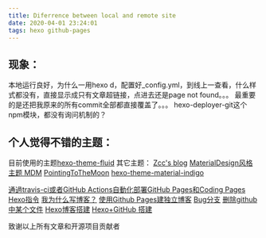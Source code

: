 ```yaml
---
title: Diferrence between local and remote site
date: 2020-04-01 23:24:01
tags: hexo github-pages
---
```


## 现象：

本地运行良好，为什么一用hexo d，配置好_config.yml，到线上一查看，什么样式都没有，直接显示成只有文章超链接，点进去还是page not found。。。
最重要的是还把我原来的所有commit全部都直接覆盖了。。。
hexo-deployer-git这个npm模块，都没有询问机制的？

## 个人觉得不错的主题：

目前使用的主题[hexo-theme-fluid](https://github.com/fluid-dev/hexo-theme-fluid)
其它主题：
[Zcc's blog](https://wa-ri.github.io/)
[MaterialDesign风格主题 MDM](https://github.com/TonyChenn/mdm)
[PointingToTheMoon](https://github.com/yk-liu/PointingToTheMoon)
[hexo-theme-material-indigo](https://github.com/yscoder/hexo-theme-indigo)

[通過travis-ci或者GitHub Actions自動化部署GitHub Pages和Coding Pages](https://jerryc.me/posts/74006f42/#Travis-CI)
[Hexo指令](https://hexo.io/zh-cn/docs/commands)
[我为什么写博客？](http://beiyuu.com/why-blog)
[使用Github Pages建独立博客](http://beiyuu.com/github-pages)
[Bug分支](https://www.liaoxuefeng.com/wiki/896043488029600/900388704535136)
[删除github中某个文件](https://blog.csdn.net/wudinaniya/article/details/77508229)
[Hexo博客搭建](https://code004.ml/posts/how-to-build-a-hexo-blog/)
[ Hexo+GitHub 搭建](https://zhuanlan.zhihu.com/p/60578464)

致谢以上所有文章和开源项目贡献者
